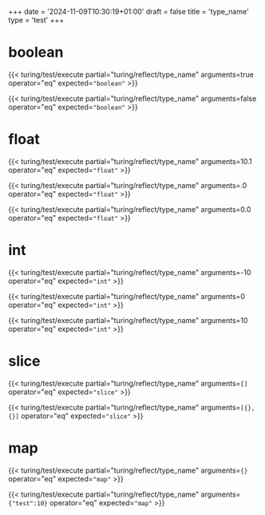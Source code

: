 +++
date = '2024-11-09T10:30:19+01:00'
draft = false
title = 'type_name'
type = 'test'
+++

# boolean

{{< turing/test/execute partial="turing/reflect/type_name" arguments=true operator="eq" expected=`"boolean"` >}}

{{< turing/test/execute partial="turing/reflect/type_name" arguments=false operator="eq" expected=`"boolean"` >}} 

# float

{{< turing/test/execute partial="turing/reflect/type_name" arguments=10.1 operator="eq" expected=`"float"` >}}

{{< turing/test/execute partial="turing/reflect/type_name" arguments=.0 operator="eq" expected=`"float"` >}} 

{{< turing/test/execute partial="turing/reflect/type_name" arguments=0.0 operator="eq" expected=`"float"` >}} 

# int

{{< turing/test/execute partial="turing/reflect/type_name" arguments=-10 operator="eq" expected=`"int"` >}}

{{< turing/test/execute partial="turing/reflect/type_name" arguments=0 operator="eq" expected=`"int"` >}}

{{< turing/test/execute partial="turing/reflect/type_name" arguments=10 operator="eq" expected=`"int"` >}} 

# slice

{{< turing/test/execute partial="turing/reflect/type_name" arguments=`[]` operator="eq" expected=`"slice"` >}} 

{{< turing/test/execute partial="turing/reflect/type_name" arguments=`[{}, {}]` operator="eq" expected=`"slice"` >}} 

# map

{{< turing/test/execute partial="turing/reflect/type_name" arguments=`{}` operator="eq" expected=`"map"` >}} 

{{< turing/test/execute partial="turing/reflect/type_name" arguments=`{"test":10}` operator="eq" expected=`"map"` >}} 


